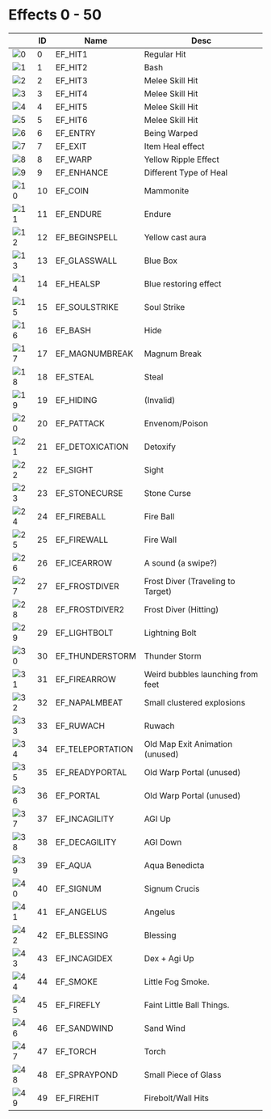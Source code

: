 # Effects 0 - 50

|    | ID | Name | Desc |
|----|----|------|------|
| ![0](./0-50/0.gif) | 0 | EF_HIT1 | Regular Hit |
| ![1](./0-50/1.gif) | 1 | EF_HIT2 | Bash |
| ![2](./0-50/2.gif) | 2 | EF_HIT3 | Melee Skill Hit |
| ![3](./0-50/3.gif) | 3 | EF_HIT4 | Melee Skill Hit |
| ![4](./0-50/4.gif) | 4 | EF_HIT5 | Melee Skill Hit |
| ![5](./0-50/5.gif) | 5 | EF_HIT6 | Melee Skill Hit |
| ![6](./0-50/6.gif) | 6 | EF_ENTRY | Being Warped |
| ![7](./0-50/7.gif) | 7 | EF_EXIT | Item Heal effect |
| ![8](./0-50/8.gif) | 8 | EF_WARP | Yellow Ripple Effect |
| ![9](./0-50/9.gif) | 9 | EF_ENHANCE | Different Type of Heal |
| ![10](./0-50/10.gif) | 10 | EF_COIN | Mammonite |
| ![11](./0-50/11.gif) | 11 | EF_ENDURE | Endure |
| ![12](./0-50/12.gif) | 12 | EF_BEGINSPELL | Yellow cast aura |
| ![13](./0-50/13.gif) | 13 | EF_GLASSWALL | Blue Box |
| ![14](./0-50/14.gif) | 14 | EF_HEALSP | Blue restoring effect |
| ![15](./0-50/15.gif) | 15 | EF_SOULSTRIKE | Soul Strike |
| ![16](./0-50/16.gif) | 16 | EF_BASH | Hide |
| ![17](./0-50/17.gif) | 17 | EF_MAGNUMBREAK | Magnum Break |
| ![18](./0-50/18.gif) | 18 | EF_STEAL | Steal |
| ![19](./0-50/19.gif) | 19 | EF_HIDING | (Invalid) |
| ![20](./0-50/20.gif) | 20 | EF_PATTACK | Envenom/Poison |
| ![21](./0-50/21.gif) | 21 | EF_DETOXICATION | Detoxify |
| ![22](./0-50/22.gif) | 22 | EF_SIGHT | Sight |
| ![23](./0-50/23.gif) | 23 | EF_STONECURSE | Stone Curse |
| ![24](./0-50/24.gif) | 24 | EF_FIREBALL | Fire Ball |
| ![25](./0-50/25.gif) | 25 | EF_FIREWALL | Fire Wall |
| ![26](./0-50/26.gif) | 26 | EF_ICEARROW | A sound (a swipe?) |
| ![27](./0-50/27.gif) | 27 | EF_FROSTDIVER | Frost Diver (Traveling to Target) |
| ![28](./0-50/28.gif) | 28 | EF_FROSTDIVER2 | Frost Diver (Hitting) |
| ![29](./0-50/29.gif) | 29 | EF_LIGHTBOLT | Lightning Bolt |
| ![30](./0-50/30.gif) | 30 | EF_THUNDERSTORM | Thunder Storm |
| ![31](./0-50/31.gif) | 31 | EF_FIREARROW | Weird bubbles launching from feet |
| ![32](./0-50/32.gif) | 32 | EF_NAPALMBEAT | Small clustered explosions |
| ![33](./0-50/33.gif) | 33 | EF_RUWACH | Ruwach |
| ![34](./0-50/34.gif) | 34 | EF_TELEPORTATION | Old Map Exit Animation (unused) |
| ![35](./0-50/35.gif) | 35 | EF_READYPORTAL | Old Warp Portal (unused) |
| ![36](./0-50/36.gif) | 36 | EF_PORTAL | Old Warp Portal (unused) |
| ![37](./0-50/37.gif) | 37 | EF_INCAGILITY | AGI Up |
| ![38](./0-50/38.gif) | 38 | EF_DECAGILITY | AGI Down |
| ![39](./0-50/39.gif) | 39 | EF_AQUA | Aqua Benedicta |
| ![40](./0-50/40.gif) | 40 | EF_SIGNUM | Signum Crucis |
| ![41](./0-50/41.gif) | 41 | EF_ANGELUS | Angelus |
| ![42](./0-50/42.gif) | 42 | EF_BLESSING | Blessing |
| ![43](./0-50/43.gif) | 43 | EF_INCAGIDEX | Dex + Agi Up |
| ![44](./0-50/44.gif) | 44 | EF_SMOKE | Little Fog Smoke. |
| ![45](./0-50/45.gif) | 45 | EF_FIREFLY | Faint Little Ball Things. |
| ![46](./0-50/46.gif) | 46 | EF_SANDWIND | Sand Wind |
| ![47](./0-50/47.gif) | 47 | EF_TORCH | Torch |
| ![48](./0-50/48.gif) | 48 | EF_SPRAYPOND | Small Piece of Glass |
| ![49](./0-50/49.gif) | 49 | EF_FIREHIT | Firebolt/Wall Hits |
